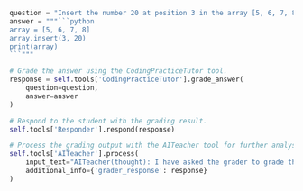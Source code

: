 ```python
question = "Insert the number 20 at position 3 in the array [5, 6, 7, 8]"
answer = """```python
array = [5, 6, 7, 8]
array.insert(3, 20)
print(array)
```"""

# Grade the answer using the CodingPracticeTutor tool.
response = self.tools['CodingPracticeTutor'].grade_answer(
    question=question,
    answer=answer
)

# Respond to the student with the grading result.
self.tools['Responder'].respond(response)

# Process the grading output with the AITeacher tool for further analysis.
self.tools['AITeacher'].process(
    input_text="AITeacher(thought): I have asked the grader to grade the output. Process the output and respond.",
    additional_info={'grader_response': response}
)

```